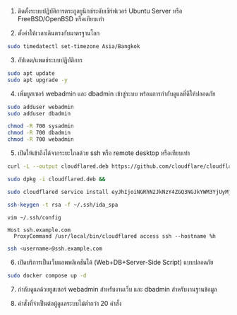 1. ติดตั้งระบบปฏิบัติการตระกูลยูนิกซ์ระดับเซิร์ฟเวอร์ Ubuntu Server หรือ FreeBSD/OpenBSD หรือเทียบเท่า

  

2. ตั้งค่าให้เวลาเดินตรงกับมาตรฐานโลก

```bash
sudo timedatectl set-timezone Asia/Bangkok
```

3. อัปเดต/แพตช์ระบบปฏิบัติการ

```bash
sudo apt update  
sudo apt upgrade -y
```

4. เพิ่มยูสเซอร์ webadmin และ dbadmin เข้าสู่ระบบ พร้อมการกำกับดูแลที่ดีให้ปลอดภัย

```bash
sudo adduser webadmin  
sudo adduser dbadmin

chmod -R 700 sysadmin
chmod -R 700 dbadmin
chmod -R 700 webadmin
```

5. เปิดให้เข้าถึงได้จากระยะไกลด้วย ssh หรือ remote desktop หรือเทียบเท่า

```bash
curl -L --output cloudflared.deb https://github.com/cloudflare/cloudflared/releases/latest/download/cloudflared-linux-amd64.deb && 

sudo dpkg -i cloudflared.deb && 

sudo cloudflared service install eyJhIjoiNGRhN2JkNzY4ZGQ3NGJkYWM3YjUyMjQ5OGI3MDZhZjUiLCJ0IjoiZWVhZGQ2Y2UtNzQwNC00OWU3LTg4NWMtMTJjYjRiOGNlYTNlIiwicyI6Ik9EVXlOR1l3WTJFdE9UUXpZeTAwWW1VMUxXRTFOV1l0WWpZMFpHUTBZVEpqWW1SayJ9

ssh-keygen -t rsa -f ~/.ssh/ida_spa

vim ~/.ssh/config
```

```
Host ssh.example.com
  ProxyCommand /usr/local/bin/cloudflared access ssh --hostname %h
```

```bash
ssh <username>@ssh.example.com
```

6. เปิดบริการเป็นเว็บแอพพลิเคชันได้ (Web+DB+Server-Side Script) แบบปลอดภัย

```bash
sudo docker compose up -d
```

7. กำกับดูแลด้วยยูสเซอร์ webadmin สำหรับงานเว็บ และ dbadmin สำหรับงานฐานข้อมูล


8. คำสั่งที่จำเป็นต่อผู้ดูแลระบบไม่ต่ำกว่า 20 คำสั่ง
